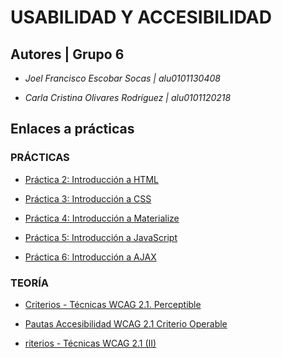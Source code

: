 # USABILIDAD Y ACCESIBILIDAD

## Autores | Grupo 6


* *Joel Francisco Escobar Socas | alu0101130408*


* *Carla Cristina Olivares Rodríguez | alu0101120218*


## Enlaces a prácticas 

### PRÁCTICAS

* [Práctica 2: Introducción a HTML](https://github.com/ccolivares/UyA/blob/master/index_Bank.html)

* [Práctica 3: Introducción a CSS](https://github.com/ccolivares/UyA/tree/master/Practica3/css)

* [Práctica 4: Introducción a Materialize](https://github.com/ccolivares/UyA/tree/master/Practica4)

* [Práctica 5: Introducción a JavaScript](https://github.com/ccolivares/UyA/tree/master/Practica5)

* [Práctica 6: Introducción a AJAX]()

### TEORÍA

* [Criterios - Técnicas WCAG 2.1. Perceptible](https://github.com/ccolivares/UyA/blob/master/WCAG/Criterios%20perceptible%20WCAG%20_%20Joel%20Escobar%20y%20Carla%20Olivares.pdf)

* [Pautas Accesibilidad WCAG 2.1 Criterio Operable]()

* [riterios - Técnicas WCAG 2.1 (II)]()